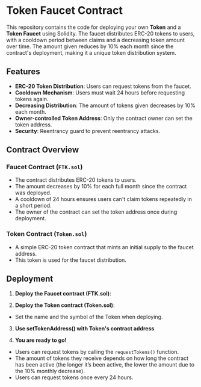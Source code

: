 # Token Faucet Contract

This repository contains the code for deploying your own **Token** and a **Token Faucet** using Solidity. The faucet distributes ERC-20 tokens to users, with a cooldown period between claims and a decreasing token amount over time. The amount given reduces by 10% each month since the contract's deployment, making it a unique token distribution system.

## Features

- **ERC-20 Token Distribution**: Users can request tokens from the faucet.
- **Cooldown Mechanism**: Users must wait 24 hours before requesting tokens again.
- **Decreasing Distribution**: The amount of tokens given decreases by 10% each month.
- **Owner-controlled Token Address**: Only the contract owner can set the token address.
- **Security**: Reentrancy guard to prevent reentrancy attacks.

## Contract Overview

### Faucet Contract (`FTK.sol`)
- The contract distributes ERC-20 tokens to users.
- The amount decreases by 10% for each full month since the contract was deployed.
- A cooldown of 24 hours ensures users can't claim tokens repeatedly in a short period.
- The owner of the contract can set the token address once during deployment.

### Token Contract (`Token.sol`)
- A simple ERC-20 token contract that mints an initial supply to the faucet address.
- This token is used for the faucet distribution.

## Deployment

1. **Deploy the Faucet contract (FTK.sol)**:

2. **Deploy the Token contract (Token.sol)**:
  - Set the name and the symbol of the Token when deploying.
    
3. **Use setTokenAddress() with Token's contract address**

4. **You are ready to go!**
  - Users can request tokens by calling the `requestTokens()` function.
  - The amount of tokens they receive depends on how long the contract has been active (the longer it’s been active, the lower the amount due to the 10% monthly decrease).
  - Users can request tokens once every 24 hours.
